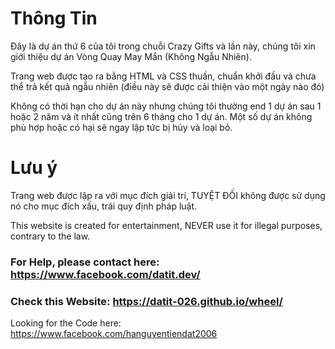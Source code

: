 # Thông Tin
Đây là dự án thứ 6 của tôi trong chuỗi Crazy Gifts và lần này, chúng tôi xin giới thiệu dự án Vòng Quay May Mắn (Không Ngẫu Nhiên).

Trang web được tạo ra bằng HTML và CSS thuần, chuẩn khởi đầu và chưa thể trả kết quả ngẫu nhiên (điều này sẽ được cải thiện vào một ngày nào đó)

Không có thời hạn cho dự án này nhưng chúng tôi thường end 1 dự án sau 1 hoặc 2 năm và ít nhất cũng trên 6 tháng cho 1 dự án. Một số dự án không phù hợp hoặc có hại sẽ ngay lập tức bị hủy và loại bỏ.

# Lưu ý
Trang web được lập ra với mục đích giải trí, TUYỆT ĐỐI không được sử dụng nó cho mục đích xấu, trái quy định pháp luật.

This website is created for entertainment, NEVER use it for illegal purposes, contrary to the law.

### For Help, please contact here: https://www.facebook.com/datit.dev/

### Check this Website: https://datit-026.github.io/wheel/
Looking for the Code here: https://www.facebook.com/hanguyentiendat2006

